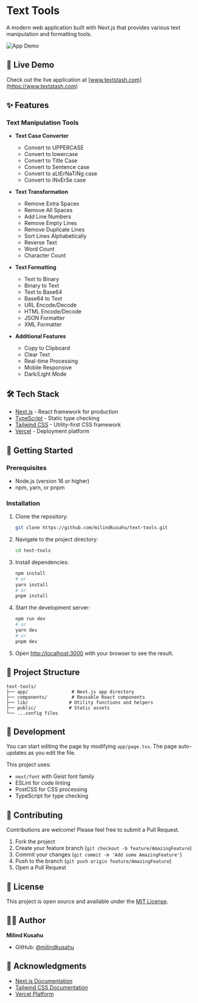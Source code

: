 # Text Tools

A modern web application built with Next.js that provides various text manipulation and formatting tools.

![App Demo](https://raw.githubusercontent.com/milindkusahu/text-tools/refs/heads/main/public/Text-Tools-Online.png)

## 🚀 Live Demo

Check out the live application at [www.textstash.com](https://www.textstash.com)

## ✨ Features

### Text Manipulation Tools

- **Text Case Converter**

  - Convert to UPPERCASE
  - Convert to lowercase
  - Convert to Title Case
  - Convert to Sentence case
  - Convert to aLtErNaTiNg case
  - Convert to iNvErSe case

- **Text Transformation**

  - Remove Extra Spaces
  - Remove All Spaces
  - Add Line Numbers
  - Remove Empty Lines
  - Remove Duplicate Lines
  - Sort Lines Alphabetically
  - Reverse Text
  - Word Count
  - Character Count

- **Text Formatting**

  - Text to Binary
  - Binary to Text
  - Text to Base64
  - Base64 to Text
  - URL Encode/Decode
  - HTML Encode/Decode
  - JSON Formatter
  - XML Formatter

- **Additional Features**

  - Copy to Clipboard
  - Clear Text
  - Real-time Processing
  - Mobile Responsive
  - Dark/Light Mode

## 🛠️ Tech Stack

- [Next.js](https://nextjs.org/) - React framework for production
- [TypeScript](https://www.typescriptlang.org/) - Static type checking
- [Tailwind CSS](https://tailwindcss.com/) - Utility-first CSS framework
- [Vercel](https://vercel.com/) - Deployment platform

## 🚀 Getting Started

### Prerequisites

- Node.js (version 16 or higher)
- npm, yarn, or pnpm

### Installation

1. Clone the repository:

   ```bash
   git clone https://github.com/milindkusahu/text-tools.git
   ```

2. Navigate to the project directory:

   ```bash
   cd text-tools
   ```

3. Install dependencies:

   ```bash
   npm install
   # or
   yarn install
   # or
   pnpm install
   ```

4. Start the development server:

   ```bash
   npm run dev
   # or
   yarn dev
   # or
   pnpm dev
   ```

5. Open [http://localhost:3000](http://localhost:3000) with your browser to see the result.

## 📁 Project Structure

```
text-tools/
├── app/                # Next.js app directory
├── components/         # Reusable React components
├── lib/               # Utility functions and helpers
├── public/            # Static assets
└── ...config files
```

## 🔧 Development

You can start editing the page by modifying `app/page.tsx`. The page auto-updates as you edit the file.

This project uses:

- `next/font` with Geist font family
- ESLint for code linting
- PostCSS for CSS processing
- TypeScript for type checking

## 📝 Contributing

Contributions are welcome! Please feel free to submit a Pull Request.

1. Fork the project
2. Create your feature branch (`git checkout -b feature/AmazingFeature`)
3. Commit your changes (`git commit -m 'Add some AmazingFeature'`)
4. Push to the branch (`git push origin feature/AmazingFeature`)
5. Open a Pull Request

## 📜 License

This project is open source and available under the [MIT License](LICENSE).

## 👨‍💻 Author

**Milind Kusahu**

- GitHub: [@milindkusahu](https://github.com/milindkusahu)

## 🙏 Acknowledgments

- [Next.js Documentation](https://nextjs.org/docs)
- [Tailwind CSS Documentation](https://tailwindcss.com/docs)
- [Vercel Platform](https://vercel.com)
